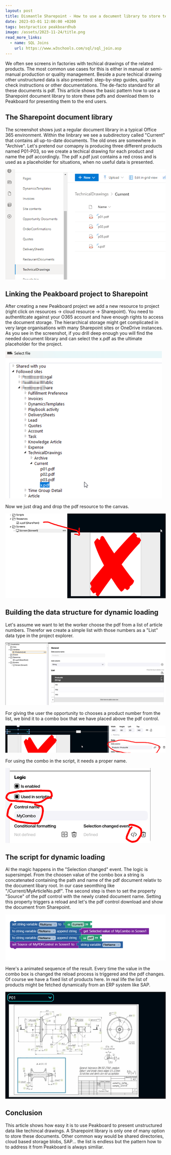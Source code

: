 ```yaml
---
layout: post
title: Dismantle Sharepoint - How to use a document library to store techical drawings and download them to Peakboard dynamically
date: 2023-03-01 12:00:00 +0200
tags: bestpractice peakboardhub
image: /assets/2023-11-24/title.png
read_more_links:
  - name: SQL Joins
    url: https://www.w3schools.com/sql/sql_join.asp
---
```


We often see screens in factories with techical drawings of the related products. The most common use cases for this is either in manual or semi-manual production or quality management. Beside a pure techical drawing other unstructured data is also presented: step-by-step guides, quality check instructions or other documentations. The de-facto standard for all these documents is pdf.
This article shows the basic pattern how to use a Sharepoint document library to store these pdfs and download them to Peakboard for presenting them to the end users.

## The Sharepoint document library

The screenshot shows just a regular document library in a typical Office 365 environment. Within the linbrary we see a subdirectory called "Current" that contains all up-to-date documents. The old ones are somewhere in "Archive". Let's pretend our comapny is producing three different products named P01-P03, so we create a techical drawing for each product and name the pdf accordingly. The pdf x.pdf just contains a red cross and is used as a placeholder for situations, when no useful data is presented.

![image](/assets/2023-11-24/010.png)

## Linking the Peakboard project to Sharepoint

After creating a new Peakboard project we add a new resource to project (right click on resources -> cloud resource -> Sharepoint). You need to authentitcate against your O365 account and have enough rights to access the document storage. The hierarchical storage might get complicated in very large organisations with many Sharepoint sites or OneDrive instances. As you see in the screenshot, if you drill deep enough you will find the needed document library and can select the x.pdf as the ultimate placeholder for the project.

![image](/assets/2023-11-24/020.png)

Now we just drag and drop the pdf resource to the canvas.

![image](/assets/2023-11-24/030.png)

## Building the data structure for dynamic loading

Let's assume we want to let the worker choose the pdf from a list of article numbers. Therefor we create a simple list with those numbers as a "List" data type in the project explorer.

![image](/assets/2023-11-24/040.png)

For giving the user the opportunity to chooses a product number from the list, we bind it to a combo box that we have placed above the pdf control.

![image](/assets/2023-11-24/050.png)

For using the combo in the script, it needs a proper name.

![image](/assets/2023-11-24/060.png)

## The script for dynamic loading

Al the magic happens in the "Selection changed" event. The logic is supersimpel. From the choosen value of the combo box a string is concatenated containing the path and name of the pdf document relativ to the document libary root. In our case seomthing like "/Current/MyArticleNo.pdf".
The second step is then to set the property "Source" of the pdf control with the newly crated document name. Setting this property triggers a reload and let's the pdf control download and show the document from Sharepoint.

![image](/assets/2023-11-24/070.png)

Here's a animated sequence of the result. Every time the value in the combo box is changed the reload process is triggered and the pdf changes. Of course we have a fixed list of products here. In real life the list of products might be fetched dynamically from an ERP system like SAP.

![image](/assets/2023-11-24/080.gif)

## Conclusion

This article shows how easy it is to use Peakboard to present unstructured data like techincal drawings. A Sharepoint library is only one of many option to store these documents. Other common way would be shared directories, cloud based storage blobs, SAP... the list is endless but the pattern how to to address it from Peakboard is always similiar.
